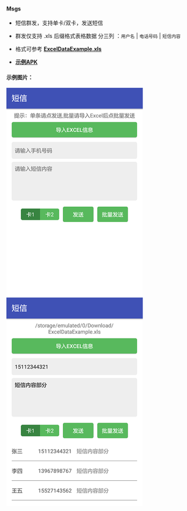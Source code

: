 #### Msgs

* 短信群发，支持单卡/双卡，发送短信 

* 群发仅支持 .xls 后缀格式表格数据  分三列 ：`用户名` | `电话号码` | `短信内容`
* 格式可参考 [**ExcelDataExample.xls**](./ExcelDataExample.xls)

* [**示例APK**](./demo/Msgs.apk)

#### 示例图片：<br>

  ![示例1](./demo/pic0.png)
  ![示例2](./demo/pic1.png)
